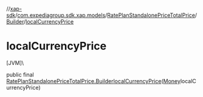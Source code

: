//[xap-sdk](../../../../index.md)/[com.expediagroup.sdk.xap.models](../../index.md)/[RatePlanStandalonePriceTotalPrice](../index.md)/[Builder](index.md)/[localCurrencyPrice](local-currency-price.md)

# localCurrencyPrice

[JVM]\

public final [RatePlanStandalonePriceTotalPrice.Builder](index.md)[localCurrencyPrice](local-currency-price.md)([Money](../../-money/index.md)localCurrencyPrice)
